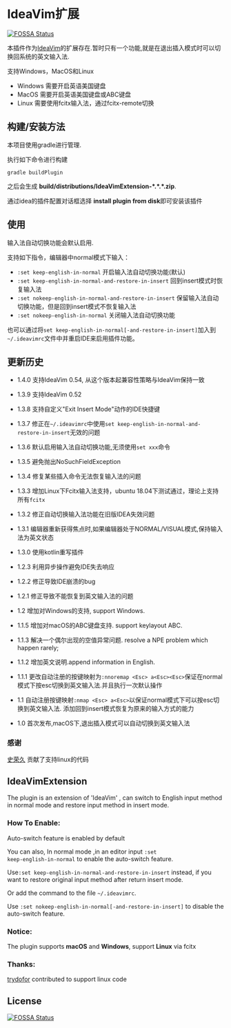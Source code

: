 # IdeaVim扩展
[![FOSSA Status](https://app.fossa.io/api/projects/git%2Bgithub.com%2Fhadix-lin%2Fideavim_extension.svg?type=shield)](https://app.fossa.io/projects/git%2Bgithub.com%2Fhadix-lin%2Fideavim_extension?ref=badge_shield)


本插件作为[IdeaVim](https://plugins.jetbrains.com/plugin/164)的扩展存在.暂时只有一个功能,就是在退出插入模式时可以切换回系统的英文输入法.

支持Windows，MacOS和Linux
- Windows 需要开启英语美国键盘
- MacOS 需要开启英语美国键盘或ABC键盘
- Linux 需要使用fcitx输入法，通过fcitx-remote切换

## 构建/安装方法

本项目使用gradle进行管理.

执行如下命令进行构建

```shell
gradle buildPlugin
```

之后会生成 **build/distributions/IdeaVimExtension-\*.\*.\*.zip**.

通过idea的插件配置对话框选择 **install plugin from disk**即可安装该插件

## 使用
输入法自动切换功能会默认启用.

支持如下指令，编辑器中normal模式下输入：

* `:set keep-english-in-normal` 开启输入法自动切换功能(默认)
* `:set keep-english-in-normal-and-restore-in-insert` 回到insert模式时恢复输入法
* `:set nokeep-english-in-normal-and-restore-in-insert` 保留输入法自动切换功能，但是回到insert模式不恢复输入法
* `:set nokeep-english-in-normal` 关闭输入法自动切换功能

也可以通过将`set keep-english-in-normal[-and-restore-in-insert]`加入到`~/.ideavimrc`文件中并重启IDE来启用插件功能。

## 更新历史
* 1.4.0
  支持IdeaVim 0.54, 从这个版本起兼容性策略与IdeaVim保持一致
  
* 1.3.9
  支持IdeaVim 0.52
  
* 1.3.8
  支持自定义"Exit Insert Mode"动作的IDE快捷键
   
* 1.3.7
  修正在`~/.ideavimrc`中使用`set keep-english-in-normal-and-restore-in-insert`无效的问题

* 1.3.6
  默认启用输入法自动切换功能,无须使用`set xxx`命令
  
* 1.3.5
  避免抛出NoSuchFieldException
  
* 1.3.4
  修复某些插入命令无法恢复输入法的问题
  
* 1.3.3
  增加Linux下Fcitx输入法支持，ubuntu 18.04下测试通过，理论上支持所有`fcitx`

* 1.3.2
  修正自动切换输入法功能在旧版IDEA失效问题
  
* 1.3.1
  编辑器重新获得焦点时,如果编辑器处于NORMAL/VISUAL模式,保持输入法为英文状态
  
* 1.3.0
  使用kotlin重写插件
  
* 1.2.3
  利用异步操作避免IDE失去响应
  
* 1.2.2
  修正导致IDE崩溃的bug
  
* 1.2.1
  修正导致不能恢复到英文输入法的问题
  
* 1.2
  增加对Windows的支持, support Windows.
  
* 1.1.5
  增加对macOS的ABC键盘支持. support keylayout ABC.

* 1.1.3
  解决一个偶尔出现的空值异常问题. resolve a NPE problem which happen rarely;

* 1.1.2
  增加英文说明.append information in English.

* 1.1.1
  更改自动注册的按键映射为`:nnoremap <Esc> a<Esc><Esc>`保证在normal模式下按esc切换到英文输入法.并且执行一次默认操作

* 1.1
  自动注册按键映射`:nmap <Esc> a<Esc>`以保证normal模式下可以按esc切换到英文输入法.
  添加回到insert模式恢复为原来的输入方式的能力

* 1.0 
  首次发布,macOS下,退出插入模式可以自动切换到英文输入法

### 感谢
[史荣久](https://github.com/trydofor) 贡献了支持linux的代码

## IdeaVimExtension

The plugin is an extension of 'IdeaVim' , can switch to English input method in normal mode and restore input method in insert mode.

### How To Enable:

Auto-switch feature is enabled by default

You can also, In normal mode ,in an editor input <code>:set keep-english-in-normal</code> to enable the auto-switch feature.

Use`:set keep-english-in-normal-and-restore-in-insert` instead, if you want to restore original input method after return insert mode.

Or add the command to the file `~/.ideavimrc`.

Use `:set nokeep-english-in-normal[-and-restore-in-insert]` to disable the auto-switch feature.

### Notice:

The plugin supports **macOS** and **Windows**, support **Linux** via fcitx

### Thanks:

[trydofor](https://github.com/trydofor) contributed to support linux code

## License
[![FOSSA Status](https://app.fossa.io/api/projects/git%2Bgithub.com%2Fhadix-lin%2Fideavim_extension.svg?type=large)](https://app.fossa.io/projects/git%2Bgithub.com%2Fhadix-lin%2Fideavim_extension?ref=badge_large)